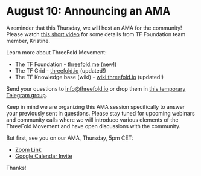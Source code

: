 # August 10: Announcing an AMA

A reminder that this Thursday, we will host an AMA for the community! Please watch [this short video](https://vimeo.com/446434888) for some details from TF Foundation team member, Kristine.

Learn more about ThreeFold Movement:
- The TF Foundation -  [threefold.me](http://threefold.me/) (new!)
- The TF Grid - [threefold.io](http://threefold.io/) (updated!)
- The TF Knowledge base (wiki) - [wiki.threefold.io](http://wiki.threefold.io/) (updated!)

Send your questions to info@threefold.io or drop them in [this temporary Telegram group](https://t.me/joinchat/KfndwR2fPwYyROD9YIbjhg).

Keep in mind we are organizing this AMA session specifically to answer your previously sent in questions. Please stay tuned for upcoming webinars and community calls where we will introduce various elements of the ThreeFold Movement and have open discussions with the community.

But first, see you on our AMA, Thursday, 5pm CET:

- [Zoom Link](https://us02web.zoom.us/j/84337789111)
- [Google Calendar Invite](https://calendar.google.com/event?action=TEMPLATE&tmeid=MnYwcjlvZG1rOXVoaTlkNmNwbzU1OWVhNGsgdGFnZ2FydHNAaW5jdWJhaWQuY29t&tmsrc=taggarts%40incubaid.com)

Thanks!